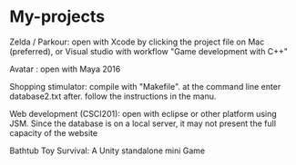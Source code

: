 # My-projects

Zelda / Parkour: open with Xcode by clicking the project file on Mac (preferred),
                  or Visual studio with workflow "Game development with C++"

Avatar : open with Maya 2016

Shopping stimulator: compile with "Makefile". 
                     at the command line enter database2.txt after. 
                     follow the instructions in the manu.
                     
Web development (CSCI201): open with eclipse or other platform using JSM. 
                           Since the database is on a local server, it may not present the full capacity of the website

Bathtub Toy Survival: A Unity standalone mini Game
